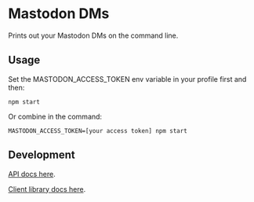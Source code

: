 # Mastodon DMs

Prints out your Mastodon DMs on the command line.

## Usage

Set the MASTODON_ACCESS_TOKEN env variable in your profile first and then:

```
npm start
```

Or combine in the command:

```
MASTODON_ACCESS_TOKEN=[your access token] npm start
```

## Development

[API docs here](https://github.com/tootsuite/documentation/blob/master/Using-the-API/API.md).

[Client library docs here](https://github.com/jhayley/node-mastodon).



 

